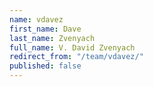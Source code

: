 ```yaml
---
name: vdavez
first_name: Dave
last_name: Zvenyach
full_name: V. David Zvenyach
redirect_from: "/team/vdavez/"
published: false
---
```


